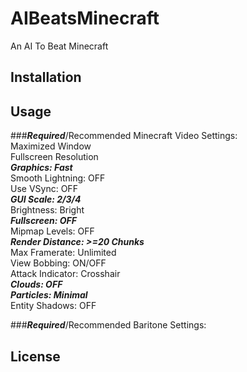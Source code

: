 # AIBeatsMinecraft
An AI To Beat Minecraft

## Installation

## Usage


###***Required***/Recommended Minecraft Video Settings:  
Maximized Window  
Fullscreen Resolution  
***Graphics: Fast***  
Smooth Lightning: OFF  
Use VSync: OFF  
***GUI Scale: 2/3/4***  
Brightness: Bright  
***Fullscreen: OFF***  
Mipmap Levels: OFF  
***Render Distance: >=20 Chunks***  
Max Framerate: Unlimited  
View Bobbing: ON/OFF  
Attack Indicator: Crosshair  
***Clouds: OFF***  
***Particles: Minimal***  
Entity Shadows: OFF  

###***Required***/Recommended Baritone Settings:  

## License